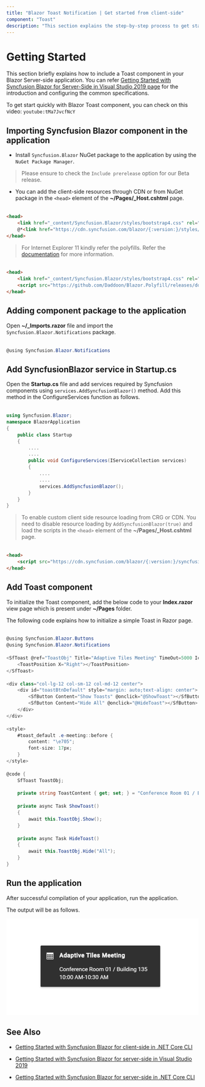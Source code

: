 ```yaml
---
title: "Blazor Toast Notification | Get started from client-side"
component: "Toast"
description: "This section explains the step-by-step process to get started with Blazor toast notification using Blazor client-side application in Visual Studio 2019."
---
```

<!-- markdownlint-disable MD024 -->

# Getting Started

This section briefly explains how to include a Toast component in your Blazor Server-side application. You can refer [Getting Started with Syncfusion Blazor for Server-Side in Visual Studio 2019 page](../getting-started/server-side-blazor/) for the introduction and configuring the common specifications.

To get start quickly with Blazor Toast component, you can check on this video:
`youtube:tMa7JvcfNcY`

## Importing Syncfusion Blazor component in the application

* Install `Syncfusion.Blazor` NuGet package to the application by using the `NuGet Package Manager`.

> Please ensure to check the `Include prerelease` option for our Beta release.

* You can add the client-side resources through CDN or from NuGet package in the `<head>` element of the **~/Pages/_Host.cshtml** page.

```html

<head>
    <link href="_content/Syncfusion.Blazor/styles/bootstrap4.css" rel="stylesheet" />
    @*<link href="https://cdn.syncfusion.com/blazor/{:version:}/styles/bootstrap4.css" rel="stylesheet" />*@
</head>

```

> For Internet Explorer 11 kindly refer the polyfills. Refer the [documentation](../../common/how-to/render-blazor-server-app-in-ie/) for more information.

```html

<head>
    <link href="_content/Syncfusion.Blazor/styles/bootstrap4.css" rel="stylesheet" />
    <script src="https://github.com/Daddoon/Blazor.Polyfill/releases/download/3.0.1/blazor.polyfill.min.js"></script>
</head>

```

## Adding component package to the application

Open **~/_Imports.razor** file and import the `Syncfusion.Blazor.Notifications` package.

```csharp

@using Syncfusion.Blazor.Notifications

```

## Add SyncfusionBlazor service in Startup.cs

Open the **Startup.cs** file and add services required by Syncfusion components using `services.AddSyncfusionBlazor()` method. Add this method in the ConfigureServices function as follows.

```csharp

using Syncfusion.Blazor;
namespace BlazorApplication
{
    public class Startup
    {
        ....
        ....
        public void ConfigureServices(IServiceCollection services)
        {
            ....
            ....
            services.AddSyncfusionBlazor();
        }
    }
}

```

> To enable custom client side resource loading from CRG or CDN. You need to disable resource loading by  `AddSyncfusionBlazor(true)` and load the scripts in the `<head>` element of the **~/Pages/_Host.cshtml** page.

```html

<head>
    <script src="https://cdn.syncfusion.com/blazor/{:version:}/syncfusion-blazor.min.js"></script>
</head>

```

## Add Toast component

To initialize the Toast component, add the below code to your **Index.razor** view page which is present under **~/Pages** folder.

The following code explains how to initialize a simple Toast in Razor page.

```csharp

@using Syncfusion.Blazor.Buttons
@using Syncfusion.Blazor.Notifications

<SfToast @ref="ToastObj" Title="Adaptive Tiles Meeting" TimeOut=5000 Icon="e-meeting" Content="@ToastContent">
    <ToastPosition X="Right"></ToastPosition>
</SfToast>

<div class="col-lg-12 col-sm-12 col-md-12 center">
    <div id="toastBtnDefault" style="margin: auto;text-align: center">
        <SfButton Content="Show Toasts" @onclick="@ShowToast"></SfButton>
        <SfButton Content="Hide All" @onclick="@HideToast"></SfButton>
    </div>
</div>

<style>
    #toast_default .e-meeting::before {
        content: "\e705";
        font-size: 17px;
    }
</style>

@code {
    SfToast ToastObj;

    private string ToastContent { get; set; } = "Conference Room 01 / Building 135 10:00 AM-10:30 AM";

    private async Task ShowToast()
    {
        await this.ToastObj.Show();
    }

    private async Task HideToast()
    {
        await this.ToastObj.Hide("All");
    }
}

```

## Run the application

After successful compilation of your application, run the application.

The output will be as follows.

![Toast Sample](./images/toast.png)

## See Also

* [Getting Started with Syncfusion Blazor for client-side in .NET Core CLI](../getting-started/blazor-webassembly-dotnet-cli/)

* [Getting Started with Syncfusion Blazor for server-side in Visual Studio 2019](../getting-started/server-side-blazor/)

* [Getting Started with Syncfusion Blazor for server-side in .NET Core CLI](../getting-started/server-side-blazor-dotnet-cli/)